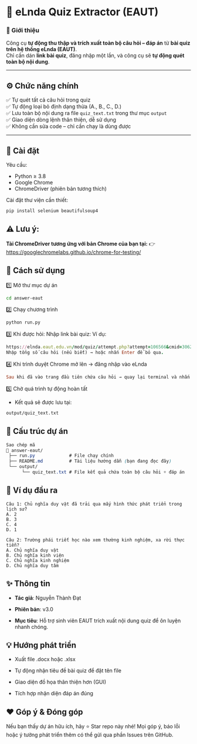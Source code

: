 # 🧠 eLnda Quiz Extractor (EAUT)

### 📘 Giới thiệu

Công cụ **tự động thu thập và trích xuất toàn bộ câu hỏi – đáp án** từ **bài quiz trên hệ thống eLnda (EAUT)**.  
Chỉ cần dán **link bài quiz**, đăng nhập một lần, và công cụ sẽ **tự động quét toàn bộ nội dung**.

---

## ⚙️ Chức năng chính

✅ Tự quét tất cả câu hỏi trong quiz  
✅ Tự động loại bỏ định dạng thừa (A., B., C., D.)  
✅ Lưu toàn bộ nội dung ra file `quiz_text.txt` trong thư mục `output`  
✅ Giao diện dòng lệnh thân thiện, dễ sử dụng  
✅ Không cần sửa code – chỉ cần chạy là dùng được  

---

## 🧩 Cài đặt

Yêu cầu:
- Python ≥ 3.8  
- Google Chrome  
- ChromeDriver (phiên bản tương thích)

Cài đặt thư viện cần thiết:

```bash
pip install selenium beautifulsoup4
```
## ⚠️ Lưu ý:
**Tải ChromeDriver tương ứng với bản Chrome của bạn tại:**
👉 https://googlechromelabs.github.io/chrome-for-testing/

## 🚀 Cách sử dụng
 1️⃣ Mở thư mục dự án
```bash
cd answer-eaut
```
 
 2️⃣ Chạy chương trình
```bash
python run.py
```
 3️⃣ Khi được hỏi:
Nhập link bài quiz:
Ví dụ:

```ruby
https://elnda.eaut.edu.vn/mod/quiz/attempt.php?attempt=106566&cmid=3062&page=0
Nhập tổng số câu hỏi (nếu biết) → hoặc nhấn Enter để bỏ qua.
```
 4️⃣ Khi trình duyệt Chrome mở lên → đăng nhập vào eLnda
 ```ruby
Sau khi đã vào trang đầu tiên chứa câu hỏi → quay lại terminal và nhấn ENTER.
```
 5️⃣ Chờ quá trình tự động hoàn tất
- Kết quả sẽ được lưu tại:

```bash
output/quiz_text.txt
```
## 📁 Cấu trúc dự án
``` css
Sao chép mã
📂 answer-eaut/
 ├── run.py             # File chạy chính
 ├── README.md          # Tài liệu hướng dẫn (bạn đang đọc đây)
 └── output/
      └── quiz_text.txt # File kết quả chứa toàn bộ câu hỏi + đáp án
```
## 🧠 Ví dụ đầu ra
```text
Câu 1: Chủ nghĩa duy vật đã trải qua mấy hình thức phát triển trong lịch sử?
A. 2
B. 3
C. 4
D. 1

Câu 2: Trường phái triết học nào xem thường kinh nghiệm, xa rời thực tiễn?
A. Chủ nghĩa duy vật
B. Chủ nghĩa kinh viện
C. Chủ nghĩa kinh nghiệm
D. Chủ nghĩa duy tâm
```

## ✨ Thông tin
- **Tác giả**: Nguyễn Thành Đạt

- **Phiên bản**: v3.0

- **Mục tiêu**: Hỗ trợ sinh viên EAUT trích xuất nội dung quiz để ôn luyện nhanh chóng.

## 💡 Hướng phát triển
 - Xuất file .docx hoặc .xlsx

 - Tự động nhận tiêu đề bài quiz để đặt tên file

 - Giao diện đồ họa thân thiện hơn (GUI)

 - Tích hợp nhận diện đáp án đúng

## ❤️ Góp ý & Đóng góp
Nếu bạn thấy dự án hữu ích, hãy ⭐ Star repo này nhé!
Mọi góp ý, báo lỗi hoặc ý tưởng phát triển thêm có thể gửi qua phần Issues trên GitHub.
